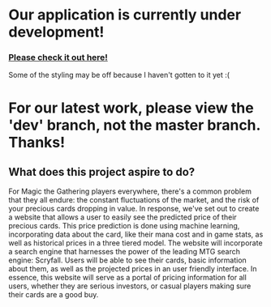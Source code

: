 # Our application is currently under development!
### [Please check it out here!](https://mtginvest-dev.herokuapp.com)
Some of the styling may be off because I haven't gotten to it yet :(

# For our latest work, please view the 'dev' branch, not the master branch. Thanks!

## What does this project aspire to do?

For Magic the Gathering players everywhere, there's a common problem that they all endure: the constant fluctuations of the market, and the risk of your precious cards dropping in value. In response, we've set out to create a website that allows a user to easily see the predicted price of their precious cards. This price prediction is done using machine learning, incorporating data about the card, like their mana cost and in game stats, as well as historical prices in a three tiered model. The website will incorporate a search engine that harnesses the power of the leading MTG search engine: Scryfall. Users will be able to see their cards, basic information about them, as well as the projected prices in an user friendly interface. In essence, this website will serve as a portal of pricing information for all users, whether they are serious investors, or casual players making sure their cards are a good buy.
